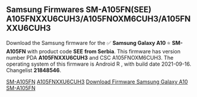 <h2>Samsung Firmwares SM-A105FN(SEE) A105FNXXU6CUH3/A105FNOXM6CUH3/A105FNXXU6CUH3</h2>
Download the Samsung firmware for the ✅ <strong>Samsung Galaxy A10 </strong> ⭐ <strong>SM-A105FN</strong> with product code <strong>SEE</strong> <strong> from Serbia</strong>. This firmware has version number PDA <strong>A105FNXXU6CUH3</strong> and CSC A105FNOXM6CUH3. The operating system of this firmware is Android R , with build date 2021-09-16. Changelist <strong>21848546</strong>.


[SM-A105FN](https://samfirm.shop/samsung/model/SM-A105FN)
[A105FNXXU6CUH3](https://samfirm.shop/samsung/pda/A105FNXXU6CUH3)
[Download Firmware Samsung Galaxy A10 SM-A105FN](https://samfirm.shop/samsung/firmware/457008)
